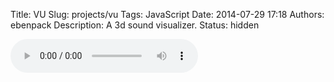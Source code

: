 Title: VU
Slug: projects/vu
Tags: JavaScript
Date: 2014-07-29 17:18
Authors: ebenpack
Description: A 3d sound visualizer.
Status: hidden

<canvas id="canvas" width="600px" height="400px" style="background-color:black;"></canvas>
<audio id="audio" src="{filename}/audio/piano-sonata-no13.ogg" preload="auto" controls></audio>
<script src="{filename}/js/wireframe.js"></script>
<script src="{filename}/js/vu.demo.js"></script>
